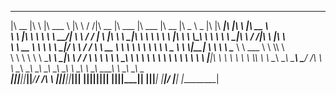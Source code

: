 

 ________  ___       _______      ___    ___ ________  ________  ________   ________  _____ ______   ___  ________  ___  __    ________     
|\   __  \|\  \     |\  ___ \    |\  \  /  /|\   __  \|\   ___ \|\   ___  \|\   __  \|\   _ \  _   \|\  \|\   ____\|\  \|\  \ |\   __  \    
\ \  \|\  \ \  \    \ \   __/|   \ \  \/  / | \  \|\  \ \  \_|\ \ \  \\ \  \ \  \|\  \ \  \\\__\ \  \ \  \ \  \___|\ \  \/  /|\ \  \|\  \   
 \ \   __  \ \  \    \ \  \_|/__  \ \    / / \ \   __  \ \  \ \\ \ \  \\ \  \ \   _  _\ \  \\|__| \  \ \  \ \_____  \ \   ___  \ \  \\\  \  
  \ \  \ \  \ \  \____\ \  \_|\ \  /     \/   \ \  \ \  \ \  \_\\ \ \  \\ \  \ \  \\  \\ \  \    \ \  \ \  \|____|\  \ \  \\ \  \ \  \\\  \ 
   \ \__\ \__\ \_______\ \_______\/  /\   \    \ \__\ \__\ \_______\ \__\\ \__\ \__\\ _\\ \__\    \ \__\ \__\____\_\  \ \__\\ \__\ \_______\
    \|__|\|__|\|_______|\|_______/__/ /\ __\    \|__|\|__|\|_______|\|__| \|__|\|__|\|__|\|__|     \|__|\|__|\_________\|__| \|__|\|_______|
                                 |__|/ \|__|                                                                \|_________|                    
                                                                                                                                            
                                                                                                                                            

